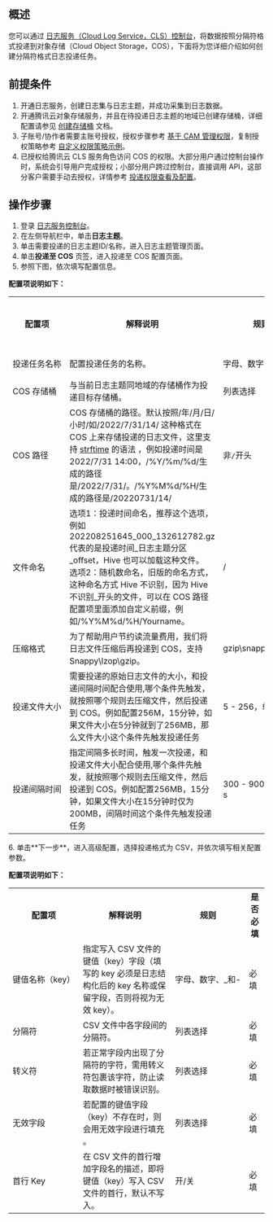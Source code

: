 ## 概述

您可以通过 [日志服务（Cloud Log Service，CLS）控制台](https://console.cloud.tencent.com/cls)，将数据按照分隔符格式投递到对象存储（Cloud Object Storage，COS），下面将为您详细介绍如何创建分隔符格式日志投递任务。

## 前提条件

1. 开通日志服务，创建日志集与日志主题，并成功采集到日志数据。
2. 开通腾讯云对象存储服务，并且在待投递日志主题的地域已创建存储桶，详细配置请参见 [创建存储桶](https://intl.cloud.tencent.com/document/product/436/13309) 文档。
3. 子账号/协作者需要主账号授权，授权步骤参考 [基于 CAM 管理权限](https://intl.cloud.tencent.com/document/product/614/32854)，复制授权策略参考 [自定义权限策略示例](https://intl.cloud.tencent.com/document/product/614/45004)。
4. 已授权给腾讯云 CLS 服务角色访问 COS 的权限。大部分用户通过控制台操作时，系统会引导用户完成授权；小部分用户跨过控制台，直接调用 API，这部分客户需要手动去授权，详情参考 [投递权限查看及配置](https://www.tencentcloud.com/document/product/614/46142)。


## 操作步骤

1. 登录 [日志服务控制台](https://console.cloud.tencent.com/cls)。
2. 在左侧导航栏中，单击**日志主题**。
3. 单击需要投递的日志主题ID/名称，进入日志主题管理页面。
4. 单击**投递至 COS** 页签，进入投递至 COS 配置页面。
5. 参照下图，依次填写配置信息。

<b>配置项说明如下：</b>
<table>
   <tr>
      <th>配置项</th>
      <th>解释说明</th>
      <th>规则</th>
      <th>是否必填</th>
   </tr>
   <tr>
      <td nowrap="nowrap">投递任务名称</td>
      <td>配置投递任务的名称。</td>
      <td nowrap="nowrap">字母、数字、_和-</td>
      <td>必填</td>
   </tr>
   <tr>
      <td nowrap="nowrap">COS 存储桶</td>
      <td>与当前日志主题同地域的存储桶作为投递目标存储桶。</td>
      <td>列表选择</td>
      <td>必填</td>
   </tr>
   <tr>
      <td>COS 路径</td>
      <td>COS 存储桶的路径。默认按照/年/月/日/小时/如/2022/7/31/14/ 这种格式在 COS 上来存储投递的日志文件，这里支持 <a href="http://man7.org/linux/man-pages/man3/strptime.3.html"> strftime</a> 的语法 ，例如投递时间是 2022/7/31 14:00，/%Y/%m/%d/生成的路径是/2022/7/31/。/%Y%M%d/%H/生成的路径是/20220731/14/</td>
      <td>非<code>/</code>开头</td>
      <td>可选</td>
   </tr>
   <tr>
      <td>文件命名</td>
	  <td>选项1：投递时间命名，推荐这个选项，例如202208251645_000_132612782.gz代表的是投递时间_日志主题分区_offset，Hive 也可以加载这种文件。</br>
选项2：随机数命名，旧版的命名方式，这种命名方式 Hive 不识别，因为 Hive 不识别_开头的文件，可以在 COS 路径配置项里面添加自定义前缀，例如/%Y%M%d/%H/Yourname。 </td>
      <td>/</td>
      <td>必填</td>
   </tr>
   <tr>
      <td>压缩格式</td>
			<td>为了帮助用户节约读流量费用，我们将日志文件压缩后再投递到 COS，支持 Snappy\lzop\gzip。</td>
      <td>gzip\snappy\lzop</td>
      <td>必填</td>
   </tr>
   <tr>
      <td nowrap="nowrap">投递文件大小</td>
      <td>需要投递的原始日志文件的大小，和投递间隔时间配合使用,哪个条件先触发，就按照哪个规则去压缩文件，然后投递到 COS。例如配置256M，15分钟，如果文件大小在5分钟就到了256MB，那么文件大小这个条件先触发投递任务</td>
      <td nowrap="nowrap">5 - 256，单位：MB</td>
      <td>必填</td>
   </tr>
   <tr>
      <td nowrap="nowrap">投递间隔时间</td>
      <td>指定间隔多长时间，触发一次投递，和投递文件大小配合使用,哪个条件先触发，就按照哪个规则去压缩文件，然后投递到 COS。例如配置256MB，15分钟，如果文件大小在15分钟时仅为200MB，间隔时间这个条件先触发投递任务</td>
      <td>300 - 900，单位：s</td>
      <td>必填</td>
   </tr>
</table>
6. 单击**下一步**，进入高级配置，选择投递格式为 CSV，并依次填写相关配置参数。

<b>配置项说明如下：</b>
<table>
   <tr>
      <th>配置项</th>
      <th>解释说明</th>
      <th>规则</th>
      <th>是否必填</th>
   </tr>
   <tr>
      <td nowrap="nowrap">键值名称（key）</td>
      <td>指定写入 CSV 文件的键值（key）字段（填写的 key 必须是日志结构化后的 key 名称或保留字段，否则将视为无效 key）。</td>
      <td nowrap="nowrap">字母、数字、_和-</td>
      <td>必填</td>
   </tr>
   <tr>
      <td>分隔符</td>
      <td>CSV 文件中各字段间的分隔符。</td>
      <td>列表选择</td>
      <td>必填</td>
   </tr>
   <tr>
      <td>转义符</td>
      <td>若正常字段内出现了分隔符的字符，需用转义符包裹该字符，防止读取数据时被错误识别。</td>
      <td>列表选择</td>
      <td>必填</td>
   </tr>
   <tr>
      <td>无效字段</td>
      <td>若配置的键值字段（key）不存在时，则会用无效字段进行填充 。</td>
      <td>列表选择</td>
      <td>必填</td>
   </tr>
   <tr>
      <td>首行 Key</td>
      <td>在 CSV 文件的首行增加字段名的描述，即将键值（key）写入 CSV 文件的首行，默认不写入。</td>
      <td>开/关</td>
      <td>必填</td>
   </tr>
</table>
